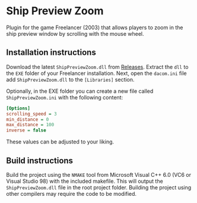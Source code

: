# Ship Preview Zoom
Plugin for the game Freelancer (2003) that allows players to zoom in the ship preview window by scrolling with the mouse wheel.

## Installation instructions
Download the latest `ShipPreviewZoom.dll` from [Releases](https://github.com/BC46/ShipPreviewZoom/releases). Extract the `dll` to the `EXE` folder of your Freelancer installation.
Next, open the `dacom.ini` file add `ShipPreviewZoom.dll` to the `[Libraries]` section.

Optionally, in the EXE folder you can create a new file called `ShipPreviewZoom.ini` with the following content:
```ini
[Options]
scrolling_speed = 3
min_distance = 0
max_distance = 100
inverse = false
```

These values can be adjusted to your liking.

## Build instructions
Build the project using the `NMAKE` tool from Microsoft Visual C++ 6.0 (VC6 or Visual Studio 98) with the included makefile.
This will output the `ShipPreviewZoom.dll` file in the root project folder.
Building the project using other compilers may require the code to be modified.

